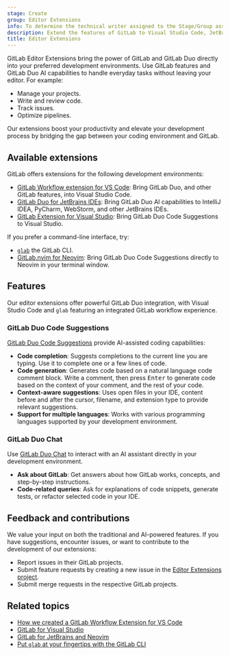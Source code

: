 ```yaml
---
stage: Create
group: Editor Extensions
info: To determine the technical writer assigned to the Stage/Group associated with this page, see https://handbook.gitlab.com/handbook/product/ux/technical-writing/#assignments
description: Extend the features of GitLab to Visual Studio Code, JetBrains IDEs, Visual Studio, and Neovim.
title: Editor Extensions
---
```


GitLab Editor Extensions bring the power of GitLab and GitLab Duo directly into your preferred
development environments. Use GitLab features and GitLab Duo AI capabilities to handle everyday tasks
without leaving your editor. For example:

- Manage your projects.
- Write and review code.
- Track issues.
- Optimize pipelines.

Our extensions boost your productivity and elevate your development process by bridging the gap
between your coding environment and GitLab.

## Available extensions

GitLab offers extensions for the following development environments:

- [GitLab Workflow extension for VS Code](visual_studio_code/_index.md): Bring GitLab Duo,
  and other GitLab features, into Visual Studio Code.
- [GitLab Duo for JetBrains IDEs](jetbrains_ide/_index.md): Bring GitLab Duo AI capabilities
  to IntelliJ IDEA, PyCharm, WebStorm, and other JetBrains IDEs.
- [GitLab Extension for Visual Studio](visual_studio/_index.md): Bring GitLab Duo Code Suggestions to Visual Studio.

If you prefer a command-line interface, try:

- [`glab`](gitlab_cli/_index.md) the GitLab CLI.
- [GitLab.nvim for Neovim](neovim/_index.md): Bring GitLab Duo Code Suggestions directly to Neovim in your terminal window.

## Features

Our editor extensions offer powerful GitLab Duo integration, with Visual Studio Code and `glab` featuring
an integrated GitLab workflow experience.

### GitLab Duo Code Suggestions

[GitLab Duo Code Suggestions](../user/project/repository/code_suggestions/_index.md) provide AI-assisted coding capabilities:

- **Code completion**: Suggests completions to the current line you are typing.
  Use it to complete one or a few lines of code.
- **Code generation**: Generates code based on a natural language code comment block.
  Write a comment, then press <kbd>Enter</kbd> to generate code based on the context of your
  comment, and the rest of your code.
- **Context-aware suggestions**: Uses open files in your IDE, content before and after the cursor,
  filename, and extension type to provide relevant suggestions.
- **Support for multiple languages**: Works with various programming languages supported by your development environment.

### GitLab Duo Chat

Use [GitLab Duo Chat](../user/gitlab_duo_chat/_index.md) to interact with an AI assistant directly in your development environment.

- **Ask about GitLab**: Get answers about how GitLab works, concepts, and step-by-step instructions.
- **Code-related queries**: Ask for explanations of code snippets, generate tests, or refactor selected code in your IDE.

## Feedback and contributions

We value your input on both the traditional and AI-powered features. If you have suggestions, encounter issues,
or want to contribute to the development of our extensions:

- Report issues in their GitLab projects.
- Submit feature requests by creating a new issue in the
  [Editor Extensions project](https://gitlab.com/gitlab-org/editor-extensions/product/-/issues/).
- Submit merge requests in the respective GitLab projects.

## Related topics

- [How we created a GitLab Workflow Extension for VS Code](https://about.gitlab.com/blog/2020/07/31/use-gitlab-with-vscode/)
- [GitLab for Visual Studio](https://about.gitlab.com/blog/2023/06/29/gitlab-visual-studio-extension/)
- [GitLab for JetBrains and Neovim](https://about.gitlab.com/blog/2023/07/25/gitlab-jetbrains-neovim-plugins/)
- [Put `glab` at your fingertips with the GitLab CLI](https://about.gitlab.com/blog/2022/12/07/introducing-the-gitlab-cli/)
